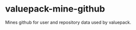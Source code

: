 valuepack-mine-github
=====================

Mines github for user and repository data used by valuepack. 
